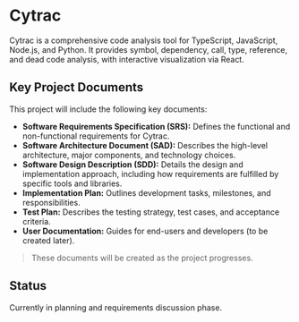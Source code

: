 # Cytrac

Cytrac is a comprehensive code analysis tool for TypeScript, JavaScript, Node.js, and Python. It provides symbol, dependency, call, type, reference, and dead code analysis, with interactive visualization via React.

## Key Project Documents

This project will include the following key documents:

- **Software Requirements Specification (SRS):** Defines the functional and non-functional requirements for Cytrac.
- **Software Architecture Document (SAD):** Describes the high-level architecture, major components, and technology choices.
- **Software Design Description (SDD):** Details the design and implementation approach, including how requirements are fulfilled by specific tools and libraries.
- **Implementation Plan:** Outlines development tasks, milestones, and responsibilities.
- **Test Plan:** Describes the testing strategy, test cases, and acceptance criteria.
- **User Documentation:** Guides for end-users and developers (to be created later).

> These documents will be created as the project progresses.

## Status

Currently in planning and requirements discussion phase.
